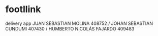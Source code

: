 # footllink
delivery app 
JUAN SEBASTIAN MOLINA    408752 /
JOHAN SEBASTIAN CUNDUMI  407430 /
HUMBERTO NICOLÁS FAJARDO 409483

